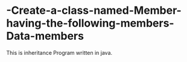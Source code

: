 # -Create-a-class-named-Member-having-the-following-members-Data-members
This is inheritance Program written in java.
